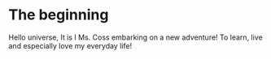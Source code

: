 # The beginning
Hello universe,
It is I Ms. Coss embarking on a new adventure! To learn, live and especially love my everyday life!
